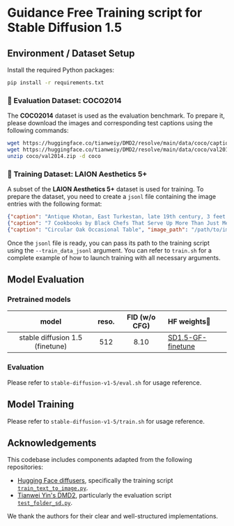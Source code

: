 # Guidance Free Training script for Stable Diffusion 1.5

## Environment / Dataset Setup

Install the required Python packages:

```bash
pip install -r requirements.txt
```

### 📂 Evaluation Dataset: COCO2014
The **COCO2014** dataset is used as the evaluation benchmark. To prepare it, please download the images and corresponding test captions using the following commands:
```bash
wget https://huggingface.co/tianweiy/DMD2/resolve/main/data/coco/captions_coco14_test.pkl?download=true -O coco/captions_coco14_test.pkl
wget https://huggingface.co/tianweiy/DMD2/resolve/main/data/coco/val2014.zip?download=true -O coco/val2014.zip
unzip coco/val2014.zip -d coco
```

### 📂 Training Dataset: LAION Aesthetics 5+
A subset of the **LAION Aesthetics 5+** dataset is used for training. To prepare the dataset, you need to create a `jsonl` file containing the image entries with the following format:
```json
{"caption": "Antique Khotan, East Turkestan, late 19th century, 3 feet 6 inches x 5 feet 3 inches. Estimate: $2,000-$4,000. Image courtesy of Nazmiyal Collection.", "image_path": "/path/to/image/0000295806.jpg"}
{"caption": "7 Cookbooks by Black Chefs That Serve Up More Than Just Meals", "image_path": "/path/to/image//0000291187.jpg"}
{"caption": "Circular Oak Occasional Table", "image_path": "/path/to/image/0000295233.jpg"}

```
Once the `jsonl` file is ready, you can pass its path to the training script using the `--train_data_jsonl` argument. You can refer to `train.sh` for a complete example of how to launch training with all necessary arguments.

## Model Evaluation

### Pretrained models
|              model              | reso. | FID  (w/o CFG) | HF weights🤗                                                                           |
| :-----------------------------: | :---: | :------------: | :------------------------------------------------------------------------------------ |
| stable diffusion 1.5 (finetune) |  512  |      8.10      | [SD1.5-GF-finetune](https://huggingface.co/aaa-ceku7/GFT/tree/main/SD1.5-GF-finetune) |

### Evaluation
Please refer to `stable-diffusion-v1-5/eval.sh` for usage reference.

## Model Training
Please refer to `stable-diffusion-v1-5/train.sh` for usage reference.

## Acknowledgements
This codebase includes components adapted from the following repositories:

- [Hugging Face diffusers](https://github.com/huggingface/diffusers), specifically the training script [`train_text_to_image.py`](https://github.com/huggingface/diffusers/blob/main/examples/text_to_image/train_text_to_image.py).
- [Tianwei Yin's DMD2](https://github.com/tianweiy/DMD2), particularly the evaluation script [`test_folder_sd.py`](https://github.com/tianweiy/DMD2/blob/main/main/test_folder_sd.py).

We thank the authors for their clear and well-structured implementations.
